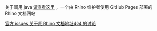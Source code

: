 

关于调用 java [请查看这里](https://p-bakker.github.io/rhino/tutorials/scripting_java/) ，一个由 Rhino 维护者使用 GitHub Pages 部署的 Rhino 文档网站


[官方 issues 关于原 Rhino 文档地址404 的讨论](https://github.com/mozilla/rhino/issues/954#issuecomment-949763810)

